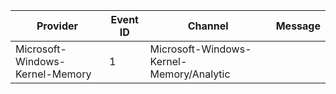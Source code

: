 Provider                         |  Event ID  |  Channel                                   |  Message
---------------------------------|------------|--------------------------------------------|---------
Microsoft-Windows-Kernel-Memory  |  1         |  Microsoft-Windows-Kernel-Memory/Analytic  |